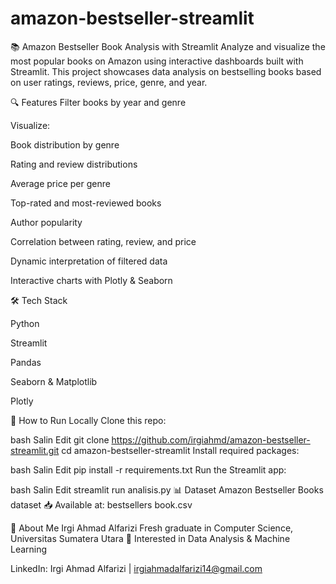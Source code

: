 # amazon-bestseller-streamlit

📚 Amazon Bestseller Book Analysis with Streamlit
Analyze and visualize the most popular books on Amazon using interactive dashboards built with Streamlit.
This project showcases data analysis on bestselling books based on user ratings, reviews, price, genre, and year.

🔍 Features
Filter books by year and genre

Visualize:

Book distribution by genre

Rating and review distributions

Average price per genre

Top-rated and most-reviewed books

Author popularity

Correlation between rating, review, and price

Dynamic interpretation of filtered data

Interactive charts with Plotly & Seaborn

🛠️ Tech Stack

Python

Streamlit

Pandas

Seaborn & Matplotlib

Plotly

📁 How to Run Locally
Clone this repo:

bash
Salin
Edit
git clone https://github.com/irgiahmd/amazon-bestseller-streamlit.git
cd amazon-bestseller-streamlit
Install required packages:

bash
Salin
Edit
pip install -r requirements.txt
Run the Streamlit app:

bash
Salin
Edit
streamlit run analisis.py
📊 Dataset
Amazon Bestseller Books dataset
📥 Available at: bestsellers book.csv

👤 About Me
Irgi Ahmad Alfarizi
Fresh graduate in Computer Science, Universitas Sumatera Utara
💼 Interested in Data Analysis & Machine Learning

LinkedIn: Irgi Ahmad Alfarizi | irgiahmadalfarizi14@gmail.com
